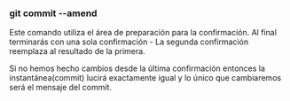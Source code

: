 ### git commit --amend
Este comando utiliza el área de preparación para la confirmación. Al final terminarás con una sola confirmación - La segunda confirmación reemplaza al resultado de la primera.

Si no hemos hecho cambios desde la última confirmación entonces la instantánea(commit) lucirá exactamente igual y lo único que cambiaremos será el mensaje del commit.

